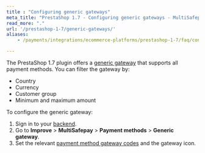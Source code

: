 ```yaml
---
title : "Configuring generic gateways"
meta_title: "PrestaShop 1.7 - Configuring generic gateways - MultiSafepay Docs"
read_more: "."
url: '/prestashop-1-7/generic-gateways/'
aliases:
    - /payments/integrations/ecommerce-platforms/prestashop-1-7/faq/configuring-generic-gateways/

---
```

The PrestaShop 1.7 plugin offers a [generic gateway](/faq/general/generic-gateways/) that supports all payment methods. You can filter the gateway by:

- Country
- Currency
- Customer group
- Minimum and maximum amount

To configure the generic gateway:

1. Sign in to your [backend](/glossaries/multisafepay-glossary/#backend).
2. Go to **Improve** > **MultiSafepay** > **Payment methods** > **Generic gateway**.
3. Set the relevant [payment method gateway codes](/integrations/gateway-codes) and the gateway icon.


    
